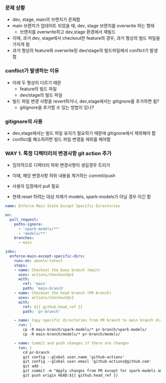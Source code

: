 ### 문제 상황
- dev, stage, main의 브랜치가 존재함
- main 브랜치가 업데이트 되었을 때, dev, stage 브랜치를 overwrite 하는 형태
	- 브랜치를 overwrite하고 dev,stage 환경에서 재빌드
- 이때, 과거 dev, stage에서 checkout한 feature의 경우, 과거 형상의 빌드 파일을 가지게 됨
- 과거 형상의 feature와 overwrite된 dev/stage의 빌드파일에서 conflict가 발생함

### conflict가 발생하는 이유
- 아래 두 형상이 다르기 때문
	- feature의 빌드 파일
	- dev/stage의 빌드 파일
- 빌드 파일 변경 사항을 revert하거나, dev,stage에서는 gitignore를 추가하면 됨?
	- gitignore을 추가할 수 있는 방법이 있나?

### gitignore의 사용
- dev,stage에서는 빌드 파일 유지가 필요하기 때문에 gitignore에서 제외해야 함
- conflict를 해소하려면 빌드 파일 변경을 제외를 해야함

### WAY 1. 특정 디렉터리의 변경사항 git action 추가
- 임의적으로 디렉터리 하위 변경사항이 생길경우 트리거
- 이때, 해당 변경사항 하위 내용을 제거하는 commit/push
- 사용자 입장에서 pull 필요


- 현재 reset 하려는 대상 자체가 models, spark-models가 아닐 경우 이긴 함

```yaml
name: Enforce Main State Except Specific Directories

on:
  pull_request:
    paths-ignore:
      - 'spark-models/**'
      - 'models/**'
    branches:
      - main

jobs:
  enforce-main-except-specific-dirs:
    runs-on: ubuntu-latest
    steps:
    - name: Checkout the base branch (main)
      uses: actions/checkout@v2
      with:
        ref: 'main'
        path: 'main-branch'
    - name: Checkout the head branch (PR branch)
      uses: actions/checkout@v2
      with:
        ref: ${{ github.head_ref }}
        path: 'pr-branch'

    - name: Copy specific directories from PR branch to main branch directory
      run: |
        cp -R main-branch/spark-models/* pr-branch/spark-models/
        cp -R main-branch/models/* pr-branch/models/

    - name: Commit and push changes if there are changes
      run: |
        cd pr-branch
        git config --global user.name 'github-actions'
        git config --global user.email 'github-actions@github.com'
        git add .
        git commit -m "Apply changes from PR except for spark-models and models directories" || echo "No changes to commit"
        git push origin HEAD:${{ github.head_ref }}
```